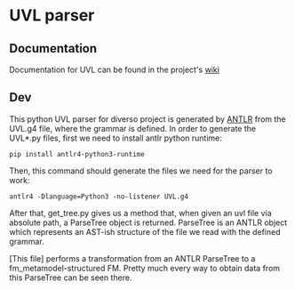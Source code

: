 # UVL parser

## Documentation

Documentation for UVL can be found in the project's [wiki](https://github.com/diverso-lab/uvl-diverso/wiki)

## Dev

This python UVL parser for diverso project is generated by [ANTLR](https://www.antlr.org/) from the UVL.g4 file, where the grammar is defined. In order to generate the UVL*.py files, first we need to install antlr python runtime:

```
pip install antlr4-python3-runtime
```

Then, this command should generate the files we need for the parser to work:


```
antlr4 -Dlanguage=Python3 -no-listener UVL.g4
```

After that, get_tree.py gives us a method that, when given an uvl file via absolute path, a ParseTree object is returned. ParseTree is an ANTLR object which represents an AST-ish structure of the file we read with the defined grammar.

[This file] performs a transformation from an ANTLR ParseTree to a fm_metamodel-structured FM. Pretty much every way to obtain data from this ParseTree can be seen there.
